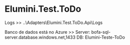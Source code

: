 # Elumini.Test.ToDo

Logs >> ..\Adapters\Elumini.Test.ToDo.Api\Logs

Banco de dados está no Azure >>
     Server: bofa-sql-server.database.windows.net,1433
     DB: Elumini-Teste-ToDo
